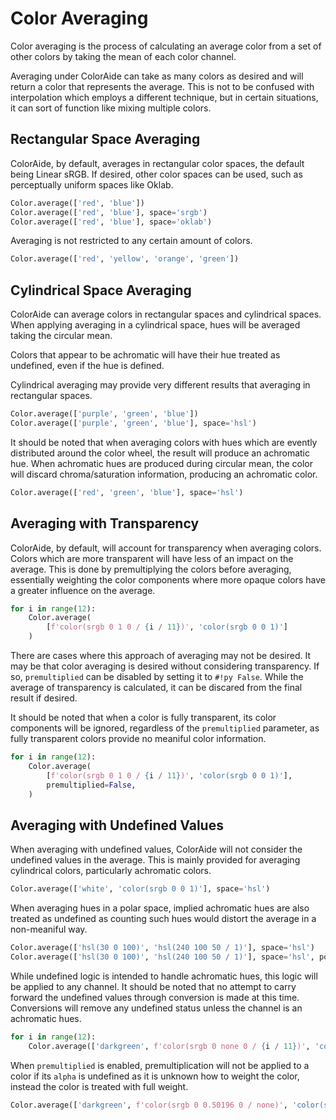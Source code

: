 # Color Averaging

Color averaging is the process of calculating an average color from a set of other colors by taking the mean of each
color channel.

Averaging under ColorAide can take as many colors as desired and will return a color that represents the average. This
is not to be confused with interpolation which employs a different technique, but in certain situations, it can sort of
function like mixing multiple colors.

## Rectangular Space Averaging

ColorAide, by default, averages in rectangular color spaces, the default being Linear sRGB. If desired, other color
spaces can be used, such as perceptually uniform spaces like Oklab.

```py play
Color.average(['red', 'blue'])
Color.average(['red', 'blue'], space='srgb')
Color.average(['red', 'blue'], space='oklab')
```

Averaging is not restricted to any certain amount of colors.

```py play
Color.average(['red', 'yellow', 'orange', 'green'])
```

## Cylindrical Space Averaging

ColorAide can average colors in rectangular spaces and cylindrical spaces. When applying averaging in a cylindrical
space, hues will be averaged taking the circular mean.

Colors that appear to be achromatic will have their hue treated as undefined, even if the hue is defined.

Cylindrical averaging may provide very different results that averaging in rectangular spaces.

```py play
Color.average(['purple', 'green', 'blue'])
Color.average(['purple', 'green', 'blue'], space='hsl')
```

It should be noted that when averaging colors with hues which are evently distributed around the color wheel, the result
will produce an achromatic hue. When achromatic hues are produced during circular mean, the color will discard
chroma/saturation information, producing an achromatic color.

```py play
Color.average(['red', 'green', 'blue'], space='hsl')
```

## Averaging with Transparency

ColorAide, by default, will account for transparency when averaging colors. Colors which are more transparent will have
less of an impact on the average. This is done by premultiplying the colors before averaging, essentially weighting the
color components where more opaque colors have a greater influence on the average.

```py play
for i in range(12):
    Color.average(
        [f'color(srgb 0 1 0 / {i / 11})', 'color(srgb 0 0 1)']
    )
```

There are cases where this approach of averaging may not be desired. It may be that color averaging is desired without
considering transparency. If so, `premultiplied` can be disabled by setting it to `#!py False`. While the average of
transparency is calculated, it can be discared from the final result if desired.

It should be noted that when a color is fully transparent, its color components will be ignored, regardless of the
`premultiplied` parameter, as fully transparent colors provide no meaniful color information.

```py play
for i in range(12):
    Color.average(
        [f'color(srgb 0 1 0 / {i / 11})', 'color(srgb 0 0 1)'],
        premultiplied=False,
    )
```

## Averaging with Undefined Values

When averaging with undefined values, ColorAide will not consider the undefined values in the average. This is mainly
provided for averaging cylindrical colors, particularly achromatic colors.

```py play
Color.average(['white', 'color(srgb 0 0 1)'], space='hsl')
```

When averaging hues in a polar space, implied achromatic hues are also treated as undefined as counting such hues would
distort the average in a non-meaniful way.

```py play
Color.average(['hsl(30 0 100)', 'hsl(240 100 50 / 1)'], space='hsl')
Color.average(['hsl(30 0 100)', 'hsl(240 100 50 / 1)'], space='hsl', powerless=True)
```

While undefined logic is intended to handle achromatic hues, this logic will be applied to any channel. It should be
noted that no attempt to carry forward the undefined values through conversion is made at this time. Conversions will
remove any undefined status unless the channel is an achromatic hues.

```py play
for i in range(12):
    Color.average(['darkgreen', f'color(srgb 0 none 0 / {i / 11})', 'color(srgb 0 0 1)'])
```

When `premultiplied` is enabled, premultiplication will not be applied to a color if its `alpha` is undefined as it is
unknown how to weight the color, instead the color is treated with full weight.

```py play
Color.average(['darkgreen', f'color(srgb 0 0.50196 0 / none)', 'color(srgb 0 0 1)'])
```
